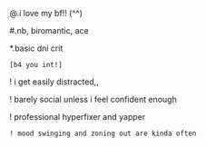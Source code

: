 @.i love my bf!! (^^)

#.nb, biromantic, ace

*.basic dni crit

```[b4 you int!]```

! i get easily distracted,,

! barely social unless i feel confident enough

! professional hyperfixer and yapper

```! mood swinging and zoning out are kinda often```
